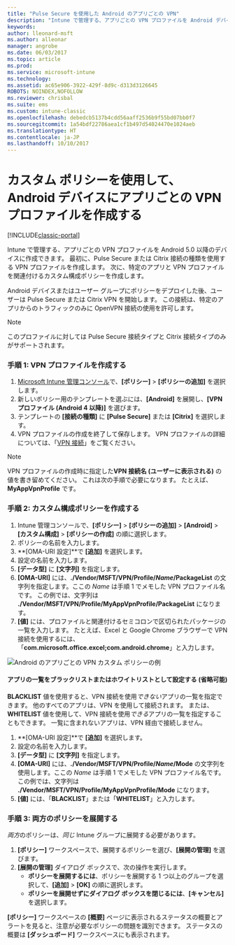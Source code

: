 ```yaml
---
title: "Pulse Secure を使用した Android のアプリごとの VPN"
description: "Intune で管理する、アプリごとの VPN プロファイルを Android デバイスに作成できます。"
keywords: 
author: lleonard-msft
ms.author: alleonar
manager: angrobe
ms.date: 06/03/2017
ms.topic: article
ms.prod: 
ms.service: microsoft-intune
ms.technology: 
ms.assetid: ac65e906-3922-429f-8d9c-d313d3126645
ROBOTS: NOINDEX,NOFOLLOW
ms.reviewer: chrisbal
ms.suite: ems
ms.custom: intune-classic
ms.openlocfilehash: debedcb5137b4cdd56aaff2536b9f55bd07bb0f7
ms.sourcegitcommit: 1a54bdf22786aea1cf1b497d54024470e1024aeb
ms.translationtype: HT
ms.contentlocale: ja-JP
ms.lasthandoff: 10/10/2017
---
```

# <a name="use-a-custom-policy-to-create-a-per-app-vpn-profile-for-android-devices"></a>カスタム ポリシーを使用して、Android デバイスにアプリごとの VPN プロファイルを作成する

[!INCLUDE[classic-portal](../includes/classic-portal.md)]

Intune で管理する、アプリごとの VPN プロファイルを Android 5.0 以降のデバイスに作成できます。 最初に、Pulse Secure または Citrix 接続の種類を使用する VPN プロファイルを作成します。 次に、特定のアプリと VPN プロファイルを関連付けるカスタム構成ポリシーを作成します。 

Android デバイスまたはユーザー グループにポリシーをデプロイした後、ユーザーは Pulse Secure または Citrix VPN を開始します。 この接続は、特定のアプリからのトラフィックのみに OpenVPN 接続の使用を許可します。

> [!NOTE]
>
> このプロファイルに対しては Pulse Secure 接続タイプと Citrix 接続タイプのみがサポートされます。


### <a name="step-1-create-a-vpn-profile"></a>手順 1: VPN プロファイルを作成する

1. [Microsoft Intune 管理コンソール](https://manage.microsoft.com)で、**[ポリシー]**  >  **[ポリシーの追加]** を選択します。
2. 新しいポリシー用のテンプレートを選ぶには、**[Android]** を展開し、**[VPN プロファイル (Android 4 以降)]** を選びます。
3. テンプレートの **[接続の種類]** に **[Pulse Secure]** または **[Citrix]** を選択します。
4. VPN プロファイルの作成を終了して保存します。 VPN プロファイルの詳細については、「[VPN 接続](../deploy-use/vpn-connections-in-microsoft-intune.md)」をご覧ください。

> [!NOTE]
>
> VPN プロファイルの作成時に指定した**VPN 接続名 (ユーザーに表示される)** の値を書き留めてください。 これは次の手順で必要になります。 たとえば、**MyAppVpnProfile** です。

### <a name="step-2-create-a-custom-configuration-policy"></a>手順 2: カスタム構成ポリシーを作成する

   1. Intune 管理コンソールで、**[ポリシー]** > **[ポリシーの追加]** > **[Android]** > **[カスタム構成]** > **[ポリシーの作成]** の順に選択します。
   2. ポリシーの名前を入力します。
   3. **[OMA-URI 設定]**で **[追加]** を選択します。
   4. 設定の名前を入力します。
   5. **[データ型]** に **[文字列]** を指定します。
   6. **[OMA-URI]** には、**./Vendor/MSFT/VPN/Profile/*Name*/PackageList** の文字列を指定します。ここの *Name* は手順 1 でメモした VPN プロファイル名です。 この例では、文字列は **./Vendor/MSFT/VPN/Profile/MyAppVpnProfile/PackageList** になります。
   7.   **[値]** には、プロファイルと関連付けるセミコロンで区切られたパッケージの一覧を入力します。 たとえば、Excel と Google Chrome ブラウザーで VPN 接続を使用するには、「**com.microsoft.office.excel;com.android.chrome**」と入力します。

![Android のアプリごとの VPN カスタム ポリシーの例](./media/android_per_app_vpn_oma_uri.png)

#### <a name="set-your-app-list-to-blacklist-or-whitelist-optional"></a>アプリの一覧をブラックリストまたはホワイトリストとして設定する (省略可能)
  **BLACKLIST** 値を使用すると、VPN 接続を使用*できない*アプリの一覧を指定できます。 他のすべてのアプリは、VPN を使用して接続されます。
または、**WHITELIST** 値を使用して、VPN 接続を使用*できる*アプリの一覧を指定することもできます。 一覧に含まれないアプリは、VPN 経由で接続しません。
  1.    **[OMA-URI 設定]**で **[追加]** を選択します。
  2.    設定の名前を入力します。
  3.    **[データ型]** に **[文字列]** を指定します。
  4.    **[OMA-URI]** には、**./Vendor/MSFT/VPN/Profile/*Name*/Mode** の文字列を使用します。ここの *Name* は手順 1 でメモした VPN プロファイル名です。 この例では、文字列は **./Vendor/MSFT/VPN/Profile/MyAppVpnProfile/Mode** になります。
  5.    **[値]** には、「**BLACKLIST**」または「**WHITELIST**」と入力します。



### <a name="step-3-deploy-both-policies"></a>手順 3: 両方のポリシーを展開する

*両方*のポリシーは、*同じ* Intune グループに展開する必要があります。

1.  **[ポリシー]** ワークスペースで、展開するポリシーを選び、**[展開の管理]** を選びます。
2.  **[展開の管理]** ダイアログ ボックスで、次の操作を実行します。
    -   **ポリシーを展開するには**、ポリシーを展開する 1 つ以上のグループを選択して、**[追加]** > **[OK]** の順に選択します。
    -   **ポリシーを展開せずにダイアログ ボックスを閉じるには**、**[キャンセル]** を選択します。

**[ポリシー]** ワークスペースの **[概要]** ページに表示されるステータスの概要とアラートを見ると、注意が必要なポリシーの問題を識別できます。 ステータスの概要は **[ダッシュボード]** ワークスペースにも表示されます。
